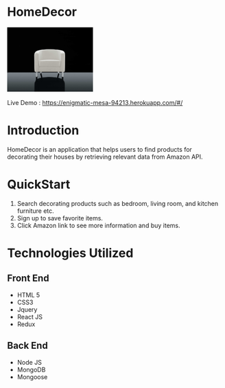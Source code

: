 # HomeDecor

<img src="css/images/sofabackground.jpg" width="200" height="150">
 
Live Demo : https://enigmatic-mesa-94213.herokuapp.com/#/

# Introduction

HomeDecor is an application that helps users to find products for decorating their houses by retrieving relevant data from Amazon API.

# QuickStart

1. Search decorating products such as bedroom, living room, and kitchen furniture etc.
2. Sign up to save favorite items.
3. Click Amazon link to see more information and buy items. 

# Technologies Utilized

## Front End

- HTML 5
- CSS3
- Jquery
- React JS
- Redux

## Back End

- Node JS
- MongoDB
- Mongoose
